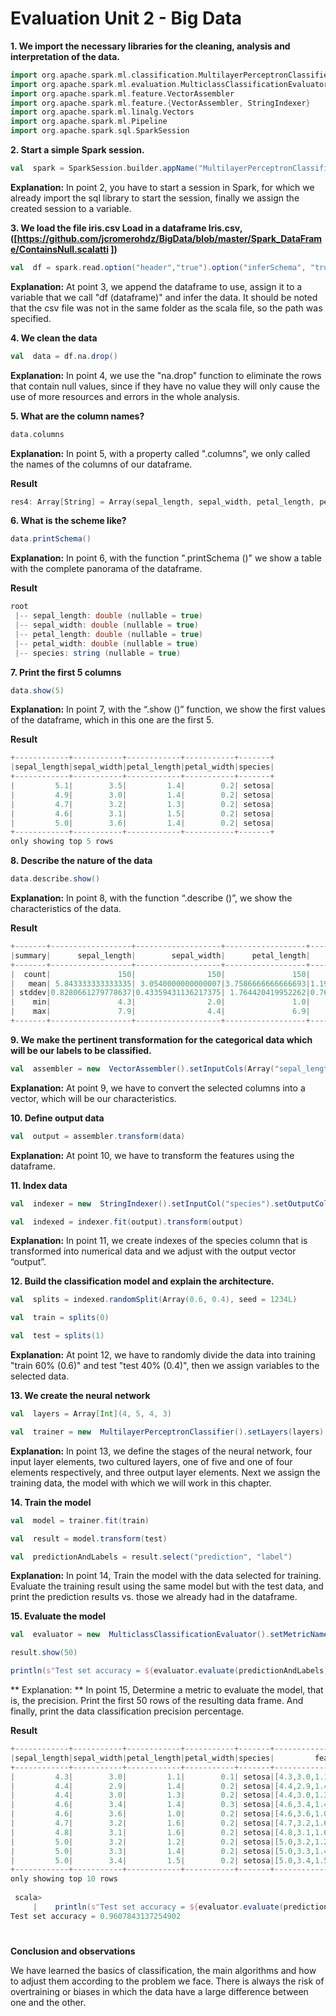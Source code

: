 
# Evaluation Unit 2 - Big Data

**1. We import the necessary libraries for the cleaning, analysis and interpretation of the data.**
```scala
import org.apache.spark.ml.classification.MultilayerPerceptronClassifier
import org.apache.spark.ml.evaluation.MulticlassClassificationEvaluator
import org.apache.spark.ml.feature.VectorAssembler
import org.apache.spark.ml.feature.{VectorAssembler, StringIndexer}
import org.apache.spark.ml.linalg.Vectors
import org.apache.spark.ml.Pipeline
import org.apache.spark.sql.SparkSession
```
**2. Start a simple Spark session.**
 ```scala 
val  spark = SparkSession.builder.appName("MultilayerPerceptronClassifierExample").getOrCreate()
```
**Explanation:** In point 2, you have to start a session in Spark, for which we already import the sql library to start the session, finally we assign the created session to a variable.


**3. We load the file iris.csv Load in a dataframe Iris.csv, ([https://github.com/jcromerohdz/BigData/blob/master/Spark_DataFrame/ContainsNull.scalatti ])**
```scala
val  df = spark.read.option("header","true").option("inferSchema", "true").format("csv").load("/home/js/Escritorio/examen/iris.csv")
```
**Explanation:** At point 3, we append the dataframe to use, assign it to a variable that we call "df (dataframe)" and infer the data. It should be noted that the csv file was not in the same folder as the scala file, so the path was specified.



**4. We clean the data**
```scala
val  data = df.na.drop()
```
**Explanation:** In point 4, we use the "na.drop" function to eliminate the rows that contain null values, since if they have no value they will only cause the use of more resources and errors in the whole analysis.




**5. What are the column names?**
```scala 
data.columns
```
**Explanation:** In point 5, with a property called ".columns", we only called the names of the columns of our dataframe.

**Result**
```scala 
res4: Array[String] = Array(sepal_length, sepal_width, petal_length, petal_width, species)
```



**6. What is the scheme like?**
```scala
data.printSchema()
```
**Explanation:** In point 6, with the function ".printSchema ()" we show a table with the complete panorama of the dataframe.

**Result**
```scala 
root
 |-- sepal_length: double (nullable = true)
 |-- sepal_width: double (nullable = true)
 |-- petal_length: double (nullable = true)
 |-- petal_width: double (nullable = true)
 |-- species: string (nullable = true)
```



**7. Print the first 5 columns**
```scala
data.show(5)
```
 **Explanation:** In point 7, with the “.show ()” function, we show the first values ​​of the dataframe, which in this one are the first 5.

**Result**
```scala
+------------+-----------+------------+-----------+-------+
|sepal_length|sepal_width|petal_length|petal_width|species|
+------------+-----------+------------+-----------+-------+
|         5.1|        3.5|         1.4|        0.2| setosa|
|         4.9|        3.0|         1.4|        0.2| setosa|
|         4.7|        3.2|         1.3|        0.2| setosa|
|         4.6|        3.1|         1.5|        0.2| setosa|
|         5.0|        3.6|         1.4|        0.2| setosa|
+------------+-----------+------------+-----------+-------+
only showing top 5 rows
```



**8. Describe the nature of the data**
```scala
data.describe.show()
```
**Explanation:** In point 8, with the function “.describe ()”, we show the characteristics of the data.

**Result**
```scala
+-------+------------------+-------------------+------------------+------------------+---------+
|summary|      sepal_length|        sepal_width|      petal_length|       petal_width|  species|
+-------+------------------+-------------------+------------------+------------------+---------+
|  count|               150|                150|               150|               150|      150|
|   mean| 5.843333333333335| 3.0540000000000007|3.7586666666666693|1.1986666666666672|     null|
| stddev|0.8280661279778637|0.43359431136217375| 1.764420419952262|0.7631607417008414|     null|
|    min|               4.3|                2.0|               1.0|               0.1|   setosa|
|    max|               7.9|                4.4|               6.9|               2.5|virginica|
+-------+------------------+-------------------+------------------+------------------+---------+
```



**9. We make the pertinent transformation for the categorical data which will be our labels to be classified.**
```scala
val  assembler = new  VectorAssembler().setInputCols(Array("sepal_length","sepal_width","petal_length","petal_width")).setOutputCol("features")
```
**Explanation:** At point 9, we have to convert the selected columns into a vector, which will be our characteristics.


**10. Define output data**
```scala
val  output = assembler.transform(data)
```
**Explanation:** At point 10, we have to transform the features using the dataframe.


**11. Index data**
```scala
val  indexer = new  StringIndexer().setInputCol("species").setOutputCol("label")

val  indexed = indexer.fit(output).transform(output)
```
**Explanation:** In point 11, we create indexes of the species column that is transformed into numerical data and we adjust with the output vector “output”.


**12. Build the classification model and explain the architecture.**

```scala
val  splits = indexed.randomSplit(Array(0.6, 0.4), seed = 1234L)

val  train = splits(0)

val  test = splits(1)
```
**Explanation:** At point 12, we have to randomly divide the data into training "train 60% (0.6)" and test "test 40% (0.4)", then we assign variables to the selected data.


**13. We create the neural network**
```scala
val  layers = Array[Int](4, 5, 4, 3)

val  trainer = new  MultilayerPerceptronClassifier().setLayers(layers).setBlockSize(128).setSeed(1234L).setMaxIter(100)
```
**Explanation:** In point 13, we define the stages of the neural network, four input layer elements, two cultured layers, one of five and one of four elements respectively, and three output layer elements. Next we assign the training data, the model with which we will work in this chapter.


**14. Train the model**
```scala
val  model = trainer.fit(train)

val  result = model.transform(test)

val  predictionAndLabels = result.select("prediction", "label")
```
**Explanation:** In point 14, Train the model with the data selected for training. Evaluate the training result using the same model but with the test data, and print the prediction results vs. those we already had in the dataframe.



**15. Evaluate the model**
```scala
val  evaluator = new  MulticlassClassificationEvaluator().setMetricName("accuracy")

result.show(50)

println(s"Test set accuracy = ${evaluator.evaluate(predictionAndLabels)}")
```
** Explanation: ** In point 15, Determine a metric to evaluate the model, that is, the precision. Print the first 50 rows of the resulting data frame. And finally, print the data classification precision percentage.

**Result**
```scala
+------------+-----------+------------+-----------+-------+-----------------+-----+--------------------+--------------------+----------+
|sepal_length|sepal_width|petal_length|petal_width|species|         features|label|       rawPrediction|         probability|prediction|
+------------+-----------+------------+-----------+-------+-----------------+-----+--------------------+--------------------+----------+
|         4.3|        3.0|         1.1|        0.1| setosa|[4.3,3.0,1.1,0.1]|  2.0|[15.6939102472457...|[4.49726715588115...|       2.0|
|         4.4|        2.9|         1.4|        0.2| setosa|[4.4,2.9,1.4,0.2]|  2.0|[15.7205776664764...|[5.32055408135416...|       2.0|
|         4.4|        3.0|         1.3|        0.2| setosa|[4.4,3.0,1.3,0.2]|  2.0|[15.7038134381871...|[4.78697261626649...|       2.0|
|         4.6|        3.4|         1.4|        0.3| setosa|[4.6,3.4,1.4,0.3]|  2.0|[15.6877056144553...|[4.32476070392186...|       2.0|
|         4.6|        3.6|         1.0|        0.2| setosa|[4.6,3.6,1.0,0.2]|  2.0|[15.6739436876185...|[3.96538767140727...|       2.0|
|         4.7|        3.2|         1.6|        0.2| setosa|[4.7,3.2,1.6,0.2]|  2.0|[15.7412734317472...|[6.06200464499190...|       2.0|
|         4.8|        3.1|         1.6|        0.2| setosa|[4.8,3.1,1.6,0.2]|  2.0|[15.7753958949252...|[7.51682313582786...|       2.0|
|         5.0|        3.2|         1.2|        0.2| setosa|[5.0,3.2,1.2,0.2]|  2.0|[15.7415843992936...|[6.07389961264308...|       2.0|
|         5.0|        3.3|         1.4|        0.2| setosa|[5.0,3.3,1.4,0.2]|  2.0|[15.7498146125576...|[6.39734401981583...|       2.0|
|         5.0|        3.4|         1.5|        0.2| setosa|[5.0,3.4,1.5,0.2]|  2.0|[15.7461427849689...|[6.25096742565720...|       2.0|
+------------+-----------+------------+-----------+-------+-----------------+-----+--------------------+--------------------+----------+
only showing top 10 rows
 
 scala>   
     |    println(s"Test set accuracy = ${evaluator.evaluate(predictionAndLabels)}")
Test set accuracy = 0.9607843137254902
```
#
**Conclusion and observations**

We have learned the basics of classification, the main algorithms and how to adjust them according to the problem we face. There is always the risk of overtraining or biases in which the data have a large difference between one and the other.
